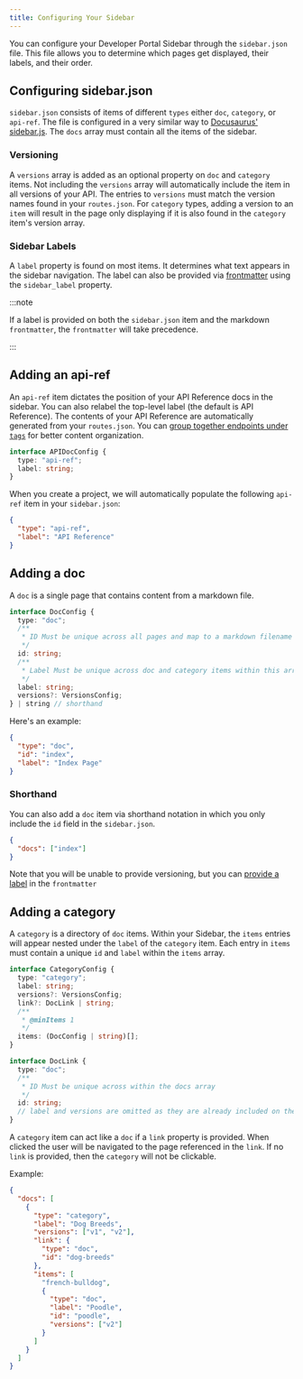 ```yaml
---
title: Configuring Your Sidebar
---
```


You can configure your Developer Portal Sidebar through the `sidebar.json` file. This file allows you to determine which pages get displayed, their labels, and their order.

## Configuring sidebar.json

`sidebar.json` consists of items of different `types` either `doc`, `category`, or `api-ref`. The file is configured in a very similar way to [Docusaurus' sidebar.js](https://docusaurus.io/docs/sidebar/items#sidebar-item-category). The `docs` array must contain all the items of the sidebar.

### Versioning

A `versions` array is added as an optional property on `doc` and `category` items. Not including the `versions` array will automatically include the item in all versions of your API. The entries to `versions` must match the version names found in your `routes.json`. For `category` types, adding a version to an `item` will result in the page only displaying if it is also found in the `category` item's version array.

### Sidebar Labels

A `label` property is found on most items. It determines what text appears in the sidebar navigation. The label can also be provided via [frontmatter](https://jekyllrb.com/docs/front-matter/) using the `sidebar_label` property.

:::note

If a label is provided on both the `sidebar.json` item and the markdown `frontmatter`, the `frontmatter` will take precedence.

:::

## Adding an api-ref

An `api-ref` item dictates the position of your API Reference docs in the sidebar. You can also relabel the top-level label (the default is API Reference). The contents of your API Reference are automatically generated from your `routes.json`. You can [group together endpoints under `tags`](./version-management.md#configuring-a-version) for better content organization.

```typescript
interface APIDocConfig {
  type: "api-ref";
  label: string;
}
```

When you create a project, we will automatically populate the following `api-ref` item in your `sidebar.json`:

```json
{
  "type": "api-ref",
  "label": "API Reference"
}
```

## Adding a doc

A `doc` is a single page that contains content from a markdown file.

```typescript
interface DocConfig {
  type: "doc";
  /**
   * ID Must be unique across all pages and map to a markdown filename in /docs
   */
  id: string;
  /**
   * Label Must be unique across doc and category items within this array only
   */
  label: string;
  versions?: VersionsConfig;
} | string // shorthand
```

Here's an example:

```json
{
  "type": "doc",
  "id": "index",
  "label": "Index Page"
}
```

### Shorthand

You can also add a `doc` item via shorthand notation in which you only include the `id` field in the `sidebar.json`.

```json
{
  "docs": ["index"]
}
```

Note that you will be unable to provide versioning, but you can [provide a label](#sidebar-labels) in the `frontmatter`

## Adding a category

A `category` is a directory of `doc` items. Within your Sidebar, the `items` entries will appear nested under the `label` of the `category` item. Each entry in `items` must contain a unique `id` and `label` within the `items` array.

```typescript
interface CategoryConfig {
  type: "category";
  label: string;
  versions?: VersionsConfig;
  link?: DocLink | string;
  /**
   * @minItems 1
   */
  items: (DocConfig | string)[];
}

interface DocLink {
  type: "doc";
  /**
   * ID Must be unique across within the docs array
   */
  id: string;
  // label and versions are omitted as they are already included on the CategoryConfig
}
```

A `category` item can act like a `doc` if a `link` property is provided. When clicked the user will be navigated to the page referenced in the `link`. If no `link` is provided, then the `category` will not be clickable.

Example:

```json
{
  "docs": [
    {
      "type": "category",
      "label": "Dog Breeds",
      "versions": ["v1", "v2"],
      "link": {
        "type": "doc",
        "id": "dog-breeds"
      },
      "items": [
        "french-bulldog",
        {
          "type": "doc",
          "label": "Poodle",
          "id": "poodle",
          "versions": ["v2"]
        }
      ]
    }
  ]
}
```
